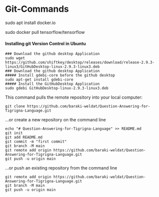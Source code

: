 # Git-Commands
sudo apt  install docker.io

sudo docker pull tensorflow/tensorflow

#### Installing git Version Control in Ubuntu 
```
### Download the github desktop Application 
sudo wget https://github.com/shiftkey/desktop/releases/download/release-2.9.3-linux3/GitHubDesktop-linux-2.9.3-linux3.deb
### Download the github desktop Application 
##### Install gdebi-core before the github desktop
sudo apt-get install gdebi-core 
##### Install the GitHubDesktop Application 
sudo gdebi GitHubDesktop-linux-2.9.3-linux3.deb

```


This command pulls the remote repository into your local computer:
```
git clone https://github.com/baraki-weldat/Question-Answering-for-Tigrigna-Language.git
```
…or create a new repository on the command line
```
echo "# Question-Answering-for-Tigrigna-Language" >> README.md
git init
git add README.md
git commit -m "first commit"
git branch -M main
git remote add origin https://github.com/baraki-weldat/Question-Answering-for-Tigrigna-Language.git
git push -u origin main
```
…or push an existing repository from the command line
```
git remote add origin https://github.com/baraki-weldat/Question-Answering-for-Tigrigna-Language.git
git branch -M main
git push -u origin main
```

